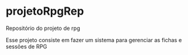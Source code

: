 # projetoRpgRep
Repositório do projeto de rpg

Esse projeto consiste em fazer um sistema para gerenciar as fichas e sessões de RPG
